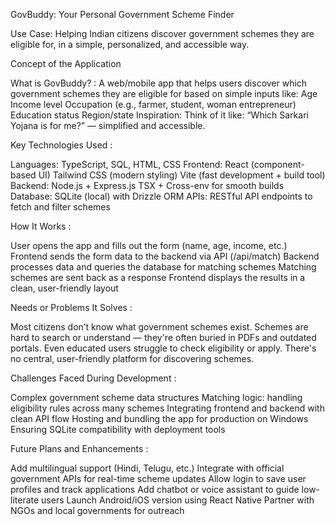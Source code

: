 GovBuddy: Your Personal Government Scheme Finder

Use Case:
Helping Indian citizens discover government schemes they are eligible for, in a simple, personalized, and accessible way.

Concept of the Application

What is GovBuddy? : 
A web/mobile app that helps users discover which government schemes they are eligible for based on simple inputs like:
Age
Income level
Occupation (e.g., farmer, student, woman entrepreneur)
Education status
Region/state
Inspiration:
Think of it like: “Which Sarkari Yojana is for me?” — simplified and accessible.

Key Technologies Used :

Languages: TypeScript, SQL, HTML, CSS
Frontend:
React (component-based UI)
Tailwind CSS (modern styling)
Vite (fast development + build tool)
Backend:
Node.js + Express.js
TSX + Cross-env for smooth builds
Database: SQLite (local) with Drizzle ORM
APIs: RESTful API endpoints to fetch and filter schemes 

How It Works :

User opens the app and fills out the form (name, age, income, etc.)
Frontend sends the form data to the backend via API (/api/match)
Backend processes data and queries the database for matching schemes
Matching schemes are sent back as a response
Frontend displays the results in a clean, user-friendly layout 

Needs or Problems It Solves :

Most citizens don’t know what government schemes exist.
Schemes are hard to search or understand — they're often buried in PDFs and outdated portals.
Even educated users struggle to check eligibility or apply.
There's no central, user-friendly platform for discovering schemes.

Challenges Faced During Development : 

Complex government scheme data structures
Matching logic: handling eligibility rules across many schemes
Integrating frontend and backend with clean API flow
Hosting and bundling the app for production on Windows
Ensuring SQLite compatibility with deployment tools

Future Plans and Enhancements : 

Add multilingual support (Hindi, Telugu, etc.)
Integrate with official government APIs for real-time scheme updates
Allow login to save user profiles and track applications
Add chatbot or voice assistant to guide low-literate users
Launch Android/iOS version using React Native
Partner with NGOs and local governments for outreach
